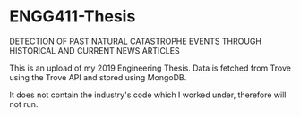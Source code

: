 # ENGG411-Thesis
DETECTION OF PAST NATURAL CATASTROPHE EVENTS THROUGH HISTORICAL AND CURRENT NEWS ARTICLES

This is an upload of my 2019 Engineering Thesis. 
Data is fetched from Trove using the Trove API and stored using MongoDB.

It does not contain the industry's code which I worked under, therefore will not run.
